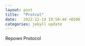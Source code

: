 ```yaml
---
layout: post
title:  "Protcol"
date:   2022-12-14 19:50:40 +0200
categories: jekyll update
---
```

Repown Protocol
